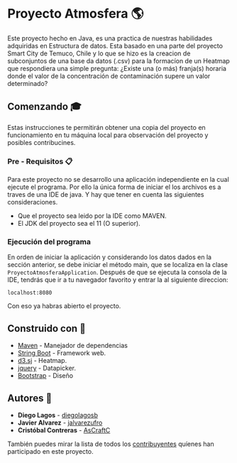 # Proyecto Atmosfera  :earth_americas:
Este proyecto hecho en Java, es una practica de nuestras habilidades adquiridas en Estructura de datos. 
Esta basado en una parte del proyecto Smart City de Temuco, Chile y lo que se hizo es la creacion de subconjuntos de una base da datos (.csv) para la formacíon de un Heatmap que respondiera una simple pregunta: ¿Existe una (o más) franja(s) horaria donde el valor de la concentración de contaminación supere un valor determinado?

## Comenzando :mortar_board:
Estas instrucciones te permitirán obtener una copia del proyecto en funcionamiento en tu máquina local para observación del proyecto y posibles contribucines.

### Pre - Requisitos  :clipboard:
Para este proyecto no se desarrollo una aplicación independiente en la cual ejecute el programa. Por ello la única forma de iniciar el los archivos es a traves de una IDE de java. Y hay que tener en cuenta las siguientes consideraciones.
- Que el proyecto sea leido por la IDE como MAVEN.
- El JDK del proyecto sea el 11 (O superior).

### Ejecución del programa 
En orden de iniciar la aplicación y considerando los datos dados en la sección anterior, se debe iniciar el método main, que se localiza en la clase `ProyectoAtmosferaApplication`. Después de que se ejecuta la consola de la IDE, tendrás que ir a tu navegador favorito y entrar la al siguiente direccion:
```
localhost:8080
```
Con eso ya habras abierto el proyecto.

## Construido con  :wrench:
- [Maven](https://maven.apache.org/) - Manejador de dependencias
- [String Boot](https://spring.io/projects/spring-boot) - Framework web.
- [d3.sj](https://d3js.org/) - Heatmap.
- [jquery](https://jquery.com/download/) - Datapicker.
- [Bootstrap](https://getbootstrap.com/) - Diseño

## Autores :bust_in_silhouette:
- **Diego Lagos** - [diegolagosb](https://github.com/diegolagosb)
- **Javier Alvarez** - [jalvarezufro](https://github.com/jalvarezufro)
- **Cristóbal Contreras** - [AsCraftC](https://github.com/AsCraftC)

También puedes mirar la lista de todos los [contribuyentes](https://github.com/jalvarezufro/ProyectoAtmosfera/graphs/contributors) quíenes han participado en este proyecto. 
